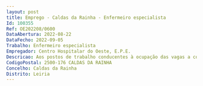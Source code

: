 ```yaml
--- 
layout: post
title: Emprego - Caldas da Rainha - Enfermeiro especialista
Id: 100355
Ref: OE202208/0600
DataAbertura: 2022-08-22
DataFecho: 2022-09-05
Trabalho: Enfermeiro especialista
Empregador: Centro Hospitalar do Oeste, E.P.E.
Descricao: Aos postos de trabalho conducentes à ocupação das vagas a concurso, corresponde o conteúdo funcional da categoria de enfermeiro especialista da carreira especial de enfermagem carreira de enfermagem, tal como estabelecido no artigo 10º A, aditado pelo Decreto Lei nº 71 2019, de 27 de maio aos Decretos Leis n.ºs 247 2009 e 248 2009, ambos de 22 de setembro.
CodigoPostal: 2500-176 CALDAS DA RAINHA
Concelho: Caldas da Rainha
Distrito: Leiria
--- 
```

